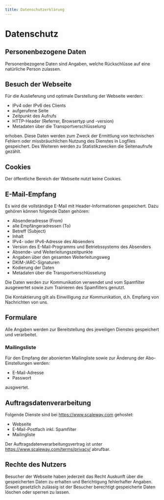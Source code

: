 ```yaml
---
title: Datenschutzerklärung
---
```


# Datenschutz

## Personenbezogene Daten

Personenbezogene Daten sind Angaben, welche Rückschlüsse auf eine natürliche Person zulassen.

## Besuch der Webseite

Für die Auslieferung und optimale Darstellung der Webseite werden:

* IPv4 oder IPv6 des Clients
* aufgerufene Seite
* Zeitpunkt des Aufrufs
* HTTP-Header (Referrer, Browsertyp und -version)
* Metadaten über die Transportverschlüsselung

erhoben. Diese Daten werden zum Zweck der Ermittlung von technischen Fehlern oder missbräuchlichen Nutzung des Dienstes in Logfiles gespeichert. Des Weiteren werden zu Statistikzwecken die Seitenaufrufe gezählt.

## Cookies

Der öffentliche Bereich der Webseite nutzt keine Cookies.

## E-Mail-Empfang

Es wird die vollständige E-Mail mit Header-Informationen gespeichert. Dazu gehören können folgende Daten gehören:

* Absenderadresse (From)
* alle Empfängeradressen (To)
* Betreff (Subject)
* Inhalt
* IPv4- oder IPv6-Adresse des Absenders
* Version des E-Mail-Programms und Betriebssystems des Absenders
* Absende- und Weiterleitungszeitpunkte
* Angaben über den gesamten Weiterleitungsweg
* DKIM-/ARC-Signaturen
* Kodierung der Daten
* Metadaten über die Transportverschlüsselung

Die Daten werden zur Kommunikation verwendet und vom Spamfilter ausgewertet sowie zum Trainieren des Spamfilters genutzt.

Die Kontaktierung gilt als Einwilligung zur Kommunikation, d.h. Empfang von Nachrichten von uns. 

## Formulare

Alle Angaben werden zur Bereitstellung des jeweiligen Dienstes gespeichert und verarbeitet.

### Mailingsliste

Für den Empfang der abonierten Mailingliste sowie zur Änderung der Abo-Einstellungen werden:

* E-Mail-Adresse
* Passwort

ausgwertet.

## Auftragsdatenverarbeitung

Folgende Dienste sind bei https://www.scaleway.com gehostet:

* Webseite
* E-Mail-Postfach inkl. Spamfilter
* Mailingliste

Der Auftragsdatenverarbeitungsvertrag ist unter https://www.scaleway.com/terms/privacy/ abrufbar.

## Rechte des Nutzers

Besucher der Webseite haben jederzeit das Recht Auskunft über die gespeicherten Daten zu erhalten und Berichtigung fehlerhafter Angaben. Soweit gesetzlich zulässig ist der Besucher berechtigt gespeicherte Daten löschen oder sperren zu lassen.